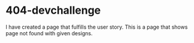 # 404-devchallenge

I have created a page that fulfills the user story. This is a page that shows page not found with given designs.
